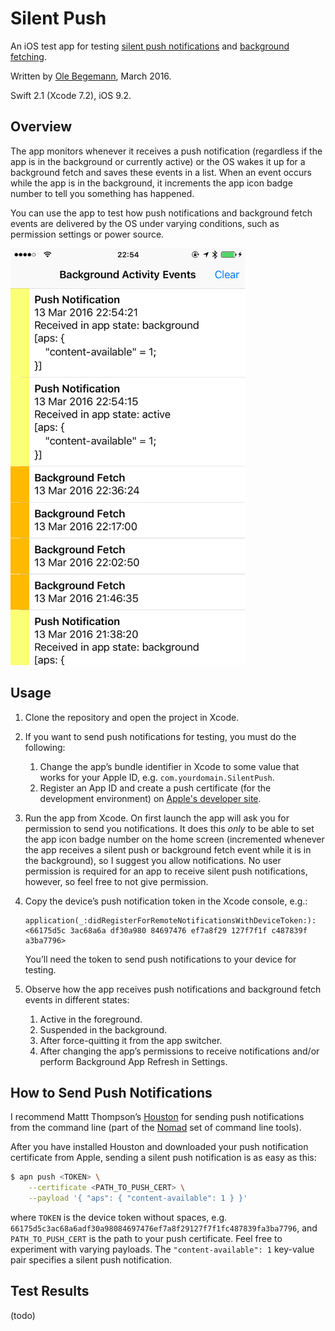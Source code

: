 # Silent Push

An iOS test app for testing [silent push notifications](https://developer.apple.com/library/ios/documentation/NetworkingInternet/Conceptual/RemoteNotificationsPG/Chapters/TheNotificationPayload.html#//apple_ref/doc/uid/TP40008194-CH107-SW6) and [background fetching](https://developer.apple.com/library/ios/documentation/iPhone/Conceptual/iPhoneOSProgrammingGuide/BackgroundExecution/BackgroundExecution.html#//apple_ref/doc/uid/TP40007072-CH4-SW56).

Written by [Ole Begemann](http://oleb.net), March 2016.

Swift 2.1 (Xcode 7.2), iOS 9.2.

## Overview

The app monitors whenever it receives a push notification (regardless if the app is in the background or currently active) or the OS wakes it up for a background fetch and saves these events in a list. When an event occurs while the app is in the background, it increments the app icon badge number to tell you something has happened.

You can use the app to test how push notifications and background fetch events are delivered by the OS under varying conditions, such as permission settings or power source.

<img src="screenshot.png" alt="Screenshot" width="375" height="667" />

## Usage

1. Clone the repository and open the project in Xcode.

2. If you want to send push notifications for testing, you must do the following:

    1. Change the app’s bundle identifier in Xcode to some value that works for your Apple ID, e.g. `com.yourdomain.SilentPush`.
    2. Register an App ID and create a push certificate (for the development environment) on [Apple's developer site](https://developer.apple.com/account/ios/identifier/bundle).

3. Run the app from Xcode. On first launch the app will ask you for permission to send you notifications. It does this _only_ to be able to set the app icon badge number on the home screen (incremented whenever the app receives a silent push or background fetch event while it is in the background), so I suggest you allow notifications. No user permission is required for an app to receive silent push notifications, however, so feel free to not give permission.

4. Copy the device’s push notification token in the Xcode console, e.g.:

    ```
    application(_:didRegisterForRemoteNotificationsWithDeviceToken:): <66175d5c 3ac68a6a df30a980 84697476 ef7a8f29 127f7f1f c487839f a3ba7796>
    ```

    You’ll need the token to send push notifications to your device for testing.

5. Observe how the app receives push notifications and background fetch events in different states:

    1. Active in the foreground.
    2. Suspended in the background.
    3. After force-quitting it from the app switcher.
    4. After changing the app’s permissions to receive notifications and/or perform Background App Refresh in Settings.

## How to Send Push Notifications

I recommend Mattt Thompson’s [Houston](https://github.com/nomad/Houston) for sending push notifications from the command line (part of the [Nomad](http://nomad-cli.com) set of command line tools).

After you have installed Houston and downloaded your push notification certificate from Apple, sending a silent push notification is as easy as this:

```sh
$ apn push <TOKEN> \
    --certificate <PATH_TO_PUSH_CERT> \
    --payload '{ "aps": { "content-available": 1 } }'
```

where `TOKEN` is the device token without spaces, e.g. `66175d5c3ac68a6adf30a98084697476ef7a8f29127f7f1fc487839fa3ba7796`, and `PATH_TO_PUSH_CERT` is the path to your push certificate. Feel free to experiment with varying payloads. The `"content-available": 1` key-value pair specifies a silent push notification.

## Test Results

(todo)
